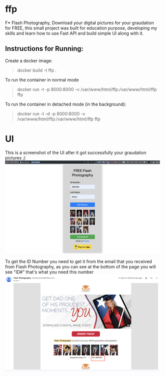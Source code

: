 # ffp
F* Flash Photography, Download your digital pictures for your graudation for FREE, this small project was built for education purpose, developing my skills and learn how to use Fast API and build simple UI along with it.

## Instructions for Running:
Create a docker image:
>docker build -t ffp .

To run the container in normal mode
>docker run -t -p 8000:8000 -v /var/www/html/ffp:/var/www/html/ffp ffp

To run the container in detached mode (in the background): 
>docker run -t -d -p 8000:8000 -v /var/www/html/ffp:/var/www/html/ffp ffp

# UI 
This is a screenshot of the UI after it got successfully your graudation pictures ;)
![image](ui_app.png)

To get the ID Number you need to get it from the email that you received from Flash Photography, as you can see at the bottom of the page you will see "ID#" that's what you need this number
![image](id_number.png)
